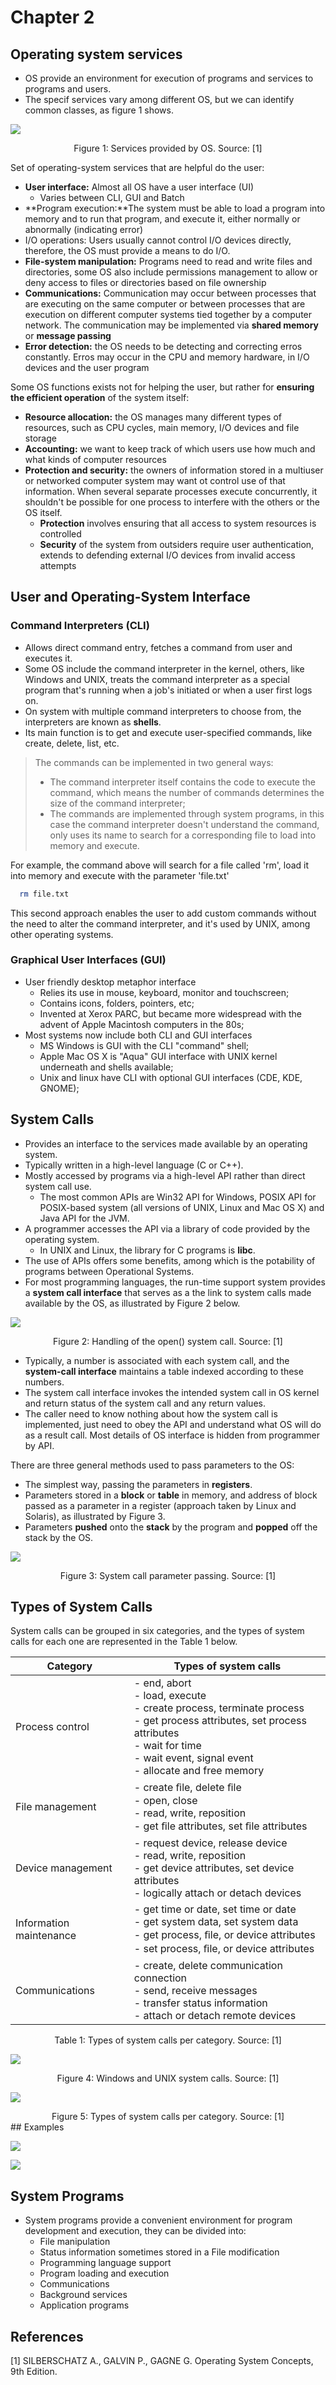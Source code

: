 # Chapter 2

## Operating system services

- OS provide an environment for execution of programs and services to programs and users.
- The specif services vary among different OS, but we can identify common classes, as figure 1 shows.

![](imgs/19-48-06.png)

<div style="text-align: center">
Figure 1: Services provided by OS. Source: [1]
</div>

Set of operating-system services that are helpful do the user:

- **User interface:** Almost all OS have a user interface (UI)
  - Varies between CLI, GUI and Batch
- **Program execution:**The system must be able to load a program into memory and to run that program, and execute it, either normally or abnormally (indicating error)
- I/O operations: Users usually cannot control I/O devices directly, therefore, the OS must provide a means to do I/O.
- **File-system manipulation:** Programs need to read and write files and directories, some OS also include permissions management to allow or deny access to files or directories based on file ownership
- **Communications:** Communication may occur between processes that are executing on the same computer or between processes that are execution on different computer systems tied together by a computer network. The communication may be implemented via **shared memory** or **message passing**
- **Error detection:** the OS needs to be detecting and correcting erros constantly. Erros may occur in the CPU and memory hardware, in I/O devices and the user program

Some OS functions exists not for helping the user, but rather for **ensuring the efficient operation** of the system itself:

- **Resource allocation:** the OS manages many different types of resources, such as CPU cycles, main memory, I/O devices and file storage
- **Accounting:** we want to keep track of which users use how much and what kinds of computer resources
- **Protection and security:** the owners of information stored in a multiuser or networked computer system may want ot control use of that information. When several separate processes execute concurrently, it shouldn't be possible for one process to interfere with the others or the OS itself.
  - **Protection** involves ensuring that all access to system resources is controlled
  - **Security** of the system from outsiders require user authentication, extends to defending external I/O devices from invalid access attempts

## User and Operating-System Interface

### Command Interpreters (CLI)

- Allows direct command entry, fetches a command from user and executes it.
- Some OS include the command interpreter in the kernel, others, like Windows and UNIX, treats the command interpreter as a special program that's running when a job's initiated or when a user first logs on.
- On system with multiple command interpreters to choose from, the interpreters are known as **shells**.
- Its main function is to get and execute user-specified commands, like create, delete, list, etc.

> The commands can be implemented in two general ways:
>
> - The command interpreter itself contains the code to execute the command, which means the number of commands determines the size of the command interpreter;
> - The commands are implemented through system programs, in this case the command interpreter doesn't understand the command, only uses its name to search for a corresponding file to load into memory and execute.

For example, the command above will search for a file called 'rm', load it into memory and execute with the parameter 'file.txt'

```sh
  rm file.txt
```

This second approach enables the user to add custom commands without the need to alter the command interpreter, and it's used by UNIX, among other operating systems.

### Graphical User Interfaces (GUI)

- User friendly desktop metaphor interface
  - Relies its use in mouse, keyboard, monitor and touchscreen;
  - Contains icons, folders, pointers, etc;
  - Invented at Xerox PARC, but became more widespread with the advent of Apple Macintosh computers in the 80s;
- Most systems now include both CLI and GUI interfaces
  - MS Windows is GUI with the CLI "command" shell;
  - Apple Mac OS X is "Aqua" GUI interface with UNIX kernel underneath and shells available;
  - Unix and linux have CLI with optional GUI interfaces (CDE, KDE, GNOME);

## System Calls

- Provides an interface to the services made available by an operating system.
- Typically written in a high-level language (C or C++).
- Mostly accessed by programs via a high-level API rather than direct system call use.
  - The most common APIs are Win32 API for Windows, POSIX API for POSIX-based system (all versions of UNIX, Linux and Mac OS X) and Java API for the JVM.
- A programmer accesses the API via a library of code provided by the operating system.
  - In UNIX and Linux, the library for C programs is **libc**.
- The use of APIs offers some benefits, among which is the potability of programs between Operational Systems.
- For most programming languages, the run-time support system provides a **system call interface** that serves as a the link to system calls made available by the OS, as illustrated by Figure 2 below.

![](imgs/20-58-12.png)

<div style="text-align: center">
Figure 2: Handling of the open() system call. Source: [1]
</div>

- Typically, a number is associated with each system call, and the **system-call interface** maintains a table indexed according to these numbers.
- The system call interface invokes the intended system call in OS kernel and return status of the system call and any return values.
- The caller need to know nothing about how the system call is implemented, just need to obey the API and understand what OS will do as a result call. Most details of OS interface is hidden from programmer by API.

There are three general methods used to pass parameters to the OS:

- The simplest way, passing the parameters in **registers**.
- Parameters stored in a **block** or **table** in memory, and address of block passed as a parameter in a register (approach taken by Linux and Solaris), as illustrated by Figure 3.
- Parameters **pushed** onto the **stack** by the program and **popped** off the stack by the OS.

![](imgs/21-40-09.png)
<div style="text-align: center">
Figure 3: System call parameter passing. Source: [1]
</div>

## Types of System Calls

System calls can be grouped in six categories, and the types of system calls for each one are represented in the Table 1 below.

| Category | Types of system calls |
| - | - |
| Process control | - end, abort <br/> - load, execute <br/> - create process, terminate process <br/> - get process attributes, set process attributes <br/> - wait for time <br/> - wait event, signal event <br/> - allocate and free memory <br/>  |
| File management | - create ﬁle, delete ﬁle <br/> - open, close <br/> - read, write, reposition <br/> - get ﬁle attributes, set ﬁle attributes <br/>  |
| Device management | - request device, release device <br/> - read, write, reposition <br/> - get device attributes, set device attributes <br/> - logically attach or detach devices <br/>  |
| Information maintenance | - get time or date, set time or date <br/> - get system data, set system data <br/> - get process, ﬁle, or device attributes <br/> - set process, ﬁle, or device attributes <br/>  |
| Communications | - create, delete communication connection <br/> - send, receive messages <br/> - transfer status information <br/> - attach or detach remote devices <br/> |
<div style="text-align: center">
Table 1: Types of system calls per category. Source: [1]
</div>

![](imgs/08-53-17.png)
<div style="text-align: center">
Figure 4: Windows and UNIX system calls. Source: [1]
</div>

![](imgs/08-55-58.png)
<div style="text-align: center">
Figure 5: Types of system calls per category. Source: [1]
</div>
## Examples

![](imgs/08-59-16.png)

![](imgs/08-59-55.png)

## System Programs

- System programs provide a convenient environment for program development and execution, they can be divided into:
  - File manipulation
  - Status information sometimes stored in a File modification
  - Programming language support
  - Program loading and execution
  - Communications
  - Background services
  - Application programs

## References

[1] SILBERSCHATZ A., GALVIN P., GAGNE G. Operating System Concepts, 9th Edition.
